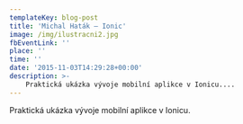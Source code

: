 ```yaml
---
templateKey: blog-post
title: 'Michal Haták – Ionic'
image: /img/ilustracni2.jpg
fbEventLink: ''
place: ''
time: ''
date: '2015-11-03T14:29:28+00:00'
description: >-
    Praktická ukázka vývoje mobilní aplikce v Ionicu....
---
```

Praktická ukázka vývoje mobilní aplikce v Ionicu.